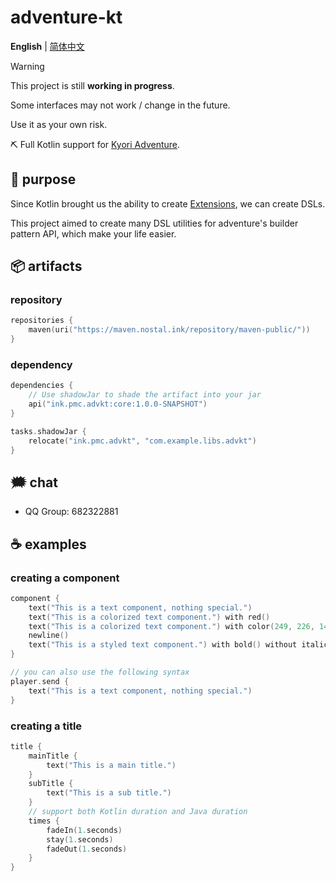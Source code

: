 # adventure-kt

**English** | [简体中文](https://github.com/PlutoProject/adventure-kt/blob/master/README_CN.md)

> [!WARNING]
>
> This project is still **working in progress**.
>
> Some interfaces may not work / change in the future.
>
> Use it as your own risk.

⛏️ Full Kotlin support for [Kyori Adventure](https://github.com/KyoriPowered/adventure).

## 🤔 purpose

Since Kotlin brought us the ability to create [Extensions](https://kotlinlang.org/docs/extensions.html), we can create DSLs.

This project aimed to create many DSL utilities for adventure's builder pattern API, which make your life easier.

## 📦 artifacts

###  repository

```kotlin
repositories {
    maven(uri("https://maven.nostal.ink/repository/maven-public/"))
}
```

### dependency

```kotlin
dependencies {
    // Use shadowJar to shade the artifact into your jar
    api("ink.pmc.advkt:core:1.0.0-SNAPSHOT")
}

tasks.shadowJar {
    relocate("ink.pmc.advkt", "com.example.libs.advkt")
}
```

## 🗯️ chat

- QQ Group: 682322881

## ☕ examples

### creating a component

```kotlin
component {
    text("This is a text component, nothing special.")
    text("This is a colorized text component.") with red()
    text("This is a colorized text component.") with color(249, 226, 145) // support RGB and hex color
    newline()
    text("This is a styled text component.") with bold() without italic()
}

// you can also use the following syntax
player.send {
    text("This is a text component, nothing special.")
}
```

### creating a title

```kotlin
title {
    mainTitle {
        text("This is a main title.")
    }
    subTitle {
        text("This is a sub title.")
    }
    // support both Kotlin duration and Java duration
    times {
        fadeIn(1.seconds)
        stay(1.seconds)
        fadeOut(1.seconds)
    }
}
```